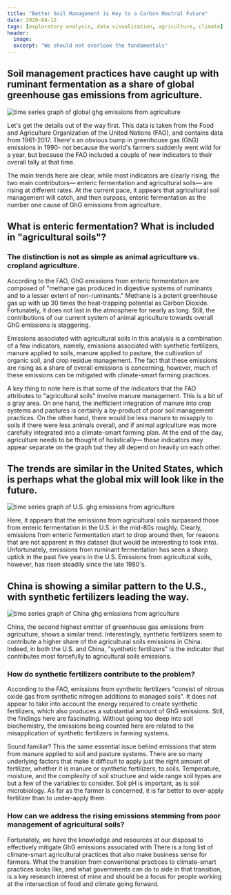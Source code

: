 ```yaml
---
title: "Better Soil Management is Key to a Carbon Neutral Future"
date: 2020-04-12
tags: [exploratory analysis, data visualization, agriculture, climate]
header:
  image:
  excerpt: "We should not overlook the fundamentals"
---
```

## Soil management practices have caught up with ruminant fermentation as a share of global greenhouse gas emissions from agriculture.

<img src="{{ site.url }}{{ site.baseurl }}/images/ghgworld.png" alt="time series graph of global ghg emissions from agriculture">

Let's get the details out of the way first. This data is taken from the Food and Agriculture Organization of the United Nations (FAO), and contains data from 1961-2017. There's an obvious bump in greenhouse gas (GhG) emissions in 1990- not because the world's farmers suddenly went wild for a year, but because the FAO included a couple of new indicators to their overall tally at that time.

The main trends here are clear, while most indicators are clearly rising, the two main contributors— enteric fermentation and agricultural soils— are rising at different rates. At the current pace, it appears that agricultural soil management will catch, and then surpass, enteric fermentation as the number one cause of GhG emissions from agriculture.

## What is enteric fermentation? What is included in "agricultural soils"?
### The distinction is not as simple as animal agriculture vs. cropland agriculture.

According to the FAO, GhG emissions from enteric fermentation are composed of "methane gas produced in digestive systems of ruminants and to a lesser extent of non-ruminants." Methane is a potent greenhouse gas up with up 30 times the heat-trapping potential as Carbon Dioxide. Fortunately, it does not last in the atmosphere for nearly as long. Still, the contributions of our current system of animal agriculture towards overall GhG emissions is staggering.

Emissions associated with agricultural soils in this analysis is a combination of a few indicators, namely, emissions associated with synthetic fertilizers, manure applied to soils, manure applied to pasture, the cultivation of organic soil, and crop residue management. The fact that these emissions are rising as a share of overall emissions is concerning, however, much of these emissions can be mitigated with climate-smart farming practices.

A key thing to note here is that some of the indicators that the FAO attributes to "agricultural soils" involve manure management. This is a bit of a gray area. On one hand, the inefficient integration of manure into crop systems and pastures is certainly a by-product of poor soil management practices. On the other hand, there would be less manure to misapply to soils if there were less animals overall, and if animal agriculture was more carefully integrated into a climate-smart farming plan. At the end of the day, agriculture needs to be thought of holistically— these indicators may appear separate on the graph but they all depend on heavily on each other.

## The trends are similar in the United States, which is perhaps what the global mix will look like in the future.

<img src="{{ site.url }}{{ site.baseurl }}/images/ghgus.png" alt="time series graph of U.S. ghg emissions from agriculture">

Here, it appears that the emissions from agricultural soils surpassed those from enteric fermentation in the U.S. in the mid-80s roughly. Clearly, emissions from enteric fermentation start to drop around then, for reasons that are not apparent in this dataset (but would be interesting to look into). Unfortunately, emissions from ruminant fermentation has seen a sharp uptick in the past five years in the U.S. Emissions from agricultural soils, however, has risen steadily since the late 1980's.

## China is showing a similar pattern to the U.S., with synthetic fertilizers leading the way.

<img src="{{ site.url }}{{ site.baseurl }}/images/ghgchina.png" alt="time series graph of China ghg emissions from agriculture">

China, the second highest emitter of greenhouse gas emissions from agriculture, shows a similar trend. Interestingly, synthetic fertilizers seem to contribute a higher share of the agricultural soils emissions in China. Indeed, in both the U.S. and China, "synthetic fertilizers" is the indicator that contributes most forcefully to agricultural soils emissions.

### How do synthetic fertilizers contribute to the problem?

According to the FAO, emissions from synthetic fertilizers "consist of nitrous oxide gas from synthetic nitrogen additions to managed soils". It does not appear to take into account the energy required to create synthetic fertilizers, which also produces a substantial amount of GhG emissions. Still, the findings here are fascinating. Without going too deep into soil biochemistry, the emissions being counted here are related to the misapplication of synthetic fertilizers in farming systems.

Sound familiar? This the same essential issue behind emissions that stem from manure applied to soil and pasture systems. There are so many underlying factors that make it difficult to apply just the right amount of fertilizer, whether it is manure or synthetic fertilizers, to soils. Temperature, moisture, and the complexity of soil structure and wide range soil types are but a few of the variables to consider. Soil pH is important, as is soil microbiology. As far as the farmer is concerned, it is far better to over-apply fertilizer than to under-apply them.

### How can we address the rising emissions stemming from poor management of agricultural soils?

Fortunately, we have the knowledge and resources at our disposal to effectively mitigate GhG emissions associated with  There is a long list of climate-smart agricultural practices that also make business sense for farmers. What the transition from conventional practices to climate-smart practices looks like, and what governments can do to aide in that transition, is a key research interest of mine and should be a focus for people working at the intersection of food and climate going forward.
